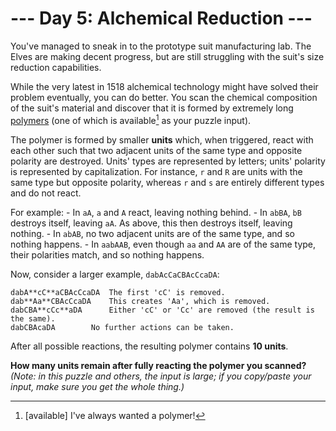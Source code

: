 # --- Day 5: Alchemical Reduction ---

You've managed to sneak in to the prototype suit manufacturing lab.  The Elves are making decent progress, but are still struggling with the suit's size reduction capabilities.

While the very latest in 1518 alchemical technology might have solved their problem eventually, you can do better.  You scan the chemical composition of the suit's material and discover that it is formed by extremely long [polymers](https://en.wikipedia.org/wiki/Polymer) (one of which is available[^1] as your puzzle input).

The polymer is formed by smaller **units** which, when triggered, react with each other such that two adjacent units of the same type and opposite polarity are destroyed. Units' types are represented by letters; units' polarity is represented by capitalization.  For instance, `r` and `R` are units with the same type but opposite polarity, whereas `r` and `s` are entirely different types and do not react.

For example:
    - In `aA`, `a` and `A` react, leaving nothing behind.
    - In `abBA`, `bB` destroys itself, leaving `aA`.  As above, this then destroys itself, leaving nothing.
    - In `abAB`, no two adjacent units are of the same type, and so nothing happens.
    - In `aabAAB`, even though `aa` and `AA` are of the same type, their polarities match, and so nothing happens.

Now, consider a larger example, `dabAcCaCBAcCcaDA`:
```
dabA**cC**aCBAcCcaDA  The first 'cC' is removed.
dab**Aa**CBAcCcaDA    This creates 'Aa', which is removed.
dabCBA**cCc**aDA      Either 'cC' or 'Cc' are removed (the result is the same).
dabCBAcaDA        No further actions can be taken.
```

After all possible reactions, the resulting polymer contains **10 units**.

**How many units remain after fully reacting the polymer you scanned?** *(Note: in this puzzle and others, the input is large; if you copy/paste your input, make sure you get the whole thing.)*

[^1]: [available] I've always wanted a polymer!
